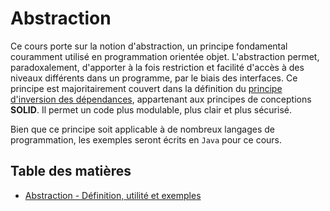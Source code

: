 # Abstraction

Ce cours porte sur la notion d'abstraction, un principe fondamental couramment utilisé en programmation orientée objet. L'abstraction permet, paradoxalement, d'apporter à la fois restriction et facilité d'accès à des niveaux différents dans un programme, par le biais des interfaces. Ce principe est majoritairement couvert dans la définition du [principe d'inversion des dépendances](https://en.wikipedia.org/wiki/Dependency_inversion_principle), appartenant aux principes de conceptions **SOLID**. Il permet un code plus modulable, plus clair et plus sécurisé. <br>

Bien que ce principe soit applicable à de nombreux langages de programmation, les exemples seront écrits en `Java` pour ce cours.

## Table des matières

- [Abstraction - Définition, utilité et exemples](fr/ABSTRACTION.md)
